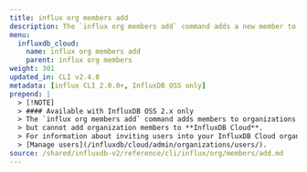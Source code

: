 ```yaml
---
title: influx org members add
description: The `influx org members add` command adds a new member to an organization in InfluxDB.
menu:
  influxdb_cloud:
    name: influx org members add
    parent: influx org members
weight: 301
updated_in: CLI v2.4.0
metadata: [influx CLI 2.0.0+, InfluxDB OSS only]
prepend: |
  > [!NOTE]
  > #### Available with InfluxDB OSS 2.x only  
  > The `influx org members add` command adds members to organizations in **InfluxDB OSS 2.x**,  
  > but cannot add organization members to **InfluxDB Cloud**.  
  > For information about inviting users into your InfluxDB Cloud organization, see  
  > [Manage users](/influxdb/cloud/admin/organizations/users/).
source: /shared/influxdb-v2/reference/cli/influx/org/members/add.md
---
```


<!-- The content for this page is at
// SOURCE content/shared/influxdb-v2/reference/cli/influx/org/members/add.md -->
